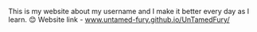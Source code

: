 This is my website about my username and I make it better every day as I learn. 😊       Website link - www.untamed-fury.github.io/UnTamedFury/
